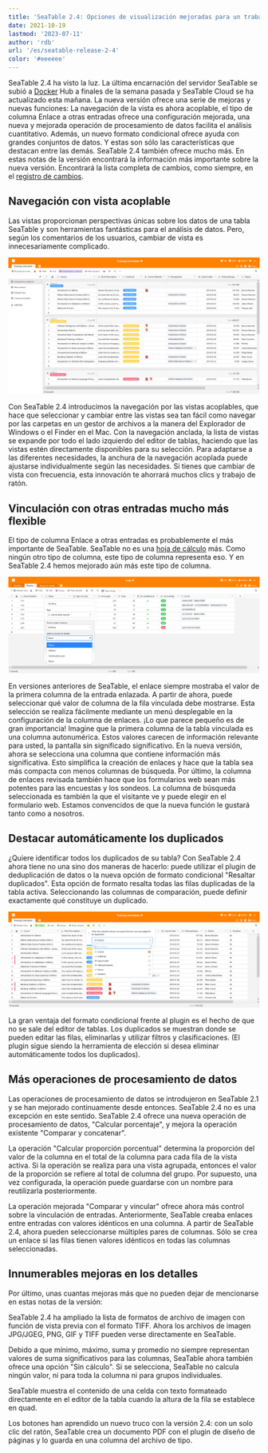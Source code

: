 ```yaml
---
title: 'SeaTable 2.4: Opciones de visualización mejoradas para un trabajo más rápido - SeaTable'
date: 2021-10-19
lastmod: '2023-07-11'
author: 'rdb'
url: '/es/seatable-release-2-4'
color: '#eeeeee'
---
```


SeaTable 2.4 ha visto la luz. La última encarnación del servidor SeaTable se subió a [Docker](https://hub.docker.com/u/seatable) Hub a finales de la semana pasada y SeaTable Cloud se ha actualizado esta mañana. La nueva versión ofrece una serie de mejoras y nuevas funciones: La navegación de la vista es ahora acoplable, el tipo de columna Enlace a otras entradas ofrece una configuración mejorada, una nueva y mejorada operación de procesamiento de datos facilita el análisis cuantitativo. Además, un nuevo formato condicional ofrece ayuda con grandes conjuntos de datos. Y estas son sólo las características que destacan entre las demás. SeaTable 2.4 también ofrece mucho más. En estas notas de la versión encontrará la información más importante sobre la nueva versión. Encontrará la lista completa de cambios, como siempre, en el [registro de cambios](https://seatable.io/es/docs/changelog/version-2-4/).

## Navegación con vista acoplable

Las vistas proporcionan perspectivas únicas sobre los datos de una tabla SeaTable y son herramientas fantásticas para el análisis de datos. Pero, según los comentarios de los usuarios, cambiar de vista es innecesariamente complicado.

![Navegación de la vista con pinnacle](images/Pinnable_View_Navigation_1448x787.png)

Con SeaTable 2.4 introducimos la navegación por las vistas acoplables, que hace que seleccionar y cambiar entre las vistas sea tan fácil como navegar por las carpetas en un gestor de archivos a la manera del Explorador de Windows o el Finder en el Mac. Con la navegación anclada, la lista de vistas se expande por todo el lado izquierdo del editor de tablas, haciendo que las vistas estén directamente disponibles para su selección. Para adaptarse a las diferentes necesidades, la anchura de la navegación acoplada puede ajustarse individualmente según las necesidades. Si tienes que cambiar de vista con frecuencia, esta innovación te ahorrará muchos clics y trabajo de ratón.

## Vinculación con otras entradas mucho más flexible

El tipo de columna Enlace a otras entradas es probablemente el más importante de SeaTable. SeaTable no es una [hoja de cálculo](die-online-tabellenkalkulation-fuer-alle-ihre-aufgaben/) más. Como ningún otro tipo de columna, este tipo de columna representa eso. Y en SeaTable 2.4 hemos mejorado aún más este tipo de columna.

![Más opciones de visualización para la columna de enlaces](images/More_Flexible_Link_Column_raw_1448x554.png)

En versiones anteriores de SeaTable, el enlace siempre mostraba el valor de la primera columna de la entrada enlazada. A partir de ahora, puede seleccionar qué valor de columna de la fila vinculada debe mostrarse. Esta selección se realiza fácilmente mediante un menú desplegable en la configuración de la columna de enlaces. ¡Lo que parece pequeño es de gran importancia! Imagine que la primera columna de la tabla vinculada es una columna autonumérica. Estos valores carecen de información relevante para usted, la pantalla sin significado significativo. En la nueva versión, ahora se selecciona una columna que contiene información más significativa. Esto simplifica la creación de enlaces y hace que la tabla sea más compacta con menos columnas de búsqueda. Por último, la columna de enlaces revisada también hace que los formularios web sean más potentes para las encuestas y los sondeos. La columna de búsqueda seleccionada es también la que el visitante ve y puede elegir en el formulario web. Estamos convencidos de que la nueva función le gustará tanto como a nosotros.

## Destacar automáticamente los duplicados

¿Quiere identificar todos los duplicados de su tabla? Con SeaTable 2.4 ahora tiene no una sino dos maneras de hacerlo: puede utilizar el plugin de deduplicación de datos o la nueva opción de formato condicional "Resaltar duplicados". Esta opción de formato resalta todas las filas duplicadas de la tabla activa. Seleccionando las columnas de comparación, puede definir exactamente qué constituye un duplicado.

![Nueva opción de formato condicional "Resaltar duplicados](images/Highlight_duplicates_1448x554.png)

La gran ventaja del formato condicional frente al plugin es el hecho de que no se sale del editor de tablas. Los duplicados se muestran donde se pueden editar las filas, eliminarlas y utilizar filtros y clasificaciones. (El plugin sigue siendo la herramienta de elección si desea eliminar automáticamente todos los duplicados).

## Más operaciones de procesamiento de datos

Las operaciones de procesamiento de datos se introdujeron en SeaTable 2.1 y se han mejorado continuamente desde entonces. SeaTable 2.4 no es una excepción en este sentido. SeaTable 2.4 ofrece una nueva operación de procesamiento de datos, "Calcular porcentaje", y mejora la operación existente "Comparar y concatenar".

La operación "Calcular proporción porcentual" determina la proporción del valor de la columna en el total de la columna para cada fila de la vista activa. Si la operación se realiza para una vista agrupada, entonces el valor de la proporción se refiere al total de columna del grupo. Por supuesto, una vez configurada, la operación puede guardarse con un nombre para reutilizarla posteriormente.

La operación mejorada "Comparar y vincular" ofrece ahora más control sobre la vinculación de entradas. Anteriormente, SeaTable creaba enlaces entre entradas con valores idénticos en una columna. A partir de SeaTable 2.4, ahora pueden seleccionarse múltiples pares de columnas. Sólo se crea un enlace si las filas tienen valores idénticos en todas las columnas seleccionadas.

## Innumerables mejoras en los detalles

Por último, unas cuantas mejoras más que no pueden dejar de mencionarse en estas notas de la versión:

SeaTable 2.4 ha ampliado la lista de formatos de archivo de imagen con función de vista previa con el formato TIFF. Ahora los archivos de imagen JPG/JGEG, PNG, GIF y TIFF pueden verse directamente en SeaTable.

Debido a que mínimo, máximo, suma y promedio no siempre representan valores de suma significativos para las columnas, SeaTable ahora también ofrece una opción "Sin cálculo". Si se selecciona, SeaTable no calcula ningún valor, ni para toda la columna ni para grupos individuales.

SeaTable muestra el contenido de una celda con texto formateado directamente en el editor de la tabla cuando la altura de la fila se establece en quad.

Los botones han aprendido un nuevo truco con la versión 2.4: con un solo clic del ratón, SeaTable crea un documento PDF con el plugin de diseño de páginas y lo guarda en una columna del archivo de tipo.
